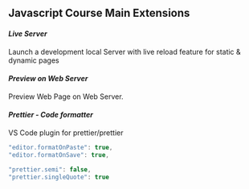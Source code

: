 ## Javascript Course Main Extensions

#### _Live Server_

Launch a development local Server with live reload feature for static & dynamic pages

#### _Preview on Web Server_

Preview Web Page on Web Server.

#### _Prettier - Code formatter_

VS Code plugin for prettier/prettier

```javascript
"editor.formatOnPaste": true,
"editor.formatOnSave": true,

"prettier.semi": false,
"prettier.singleQuote": true
```
